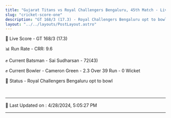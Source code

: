 ```yaml
---
title: "Gujarat Titans vs Royal Challengers Bengaluru, 45th Match - Live Cricket Score"
slug: "cricket-score-one"
description: "GT 168/3 (17.3) - Royal Challengers Bengaluru opt to bowl."
layout: "../../layouts/PostLayout.astro"
---
```


🔴 Live Score - GT 168/3 (17.3)  

📊 Run Rate - CRR: 9.6  

✊ Current Batsman - Sai Sudharsan - 72(43)  

✊ Current Bowler - Cameron Green - 2.3 Over 39 Run - 0 Wicket  

📑 Status - Royal Challengers Bengaluru opt to bowl

<br />

***

📝 Last Updated on : 4/28/2024, 5:05:27 PM

***

